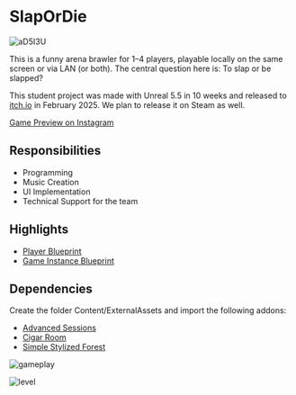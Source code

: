 # SlapOrDie

![aD5I3U](https://github.com/user-attachments/assets/371614e4-9078-4a3a-bde6-fb5ab3244e24)

This is a funny arena brawler for 1–4 players, playable locally on the same screen or via LAN (or both). The central question here is: To slap or be slapped?

This student project was made with Unreal 5.5 in 10 weeks and released to [itch.io](https://s4g.itch.io/slap-or-die) in February 2025. We plan to release it on Steam as well.

[Game Preview on Instagram](https://www.instagram.com/lemoncubegames/reel/DGQ0sxQofiF/)

## Responsibilities
- Programming
- Music Creation
- UI Implementation
- Technical Support for the team

## Highlights
- [Player Blueprint](https://blueprintue.com/blueprint/yus1lx1z/)
- [Game Instance Blueprint](https://blueprintue.com/blueprint/qxum48_u/)

## Dependencies
Create the folder Content/ExternalAssets and import the following addons:
- [Advanced Sessions](https://github.com/mordentral/AdvancedSessionsPlugin)
- [Cigar Room](https://www.fab.com/listings/4da78da6-44b3-4adf-8883-219fe17b44d4)
- [Simple Stylized Forest](https://www.fab.com/listings/e4434155-b27f-44bd-bc41-2fc09d05c578)

![gameplay](https://github.com/user-attachments/assets/4ae66b9b-9ff8-4ee0-a5bb-ef88ac772ddc)

![level](https://github.com/user-attachments/assets/e998aac4-d31f-492b-abbd-6f7276749a62)
